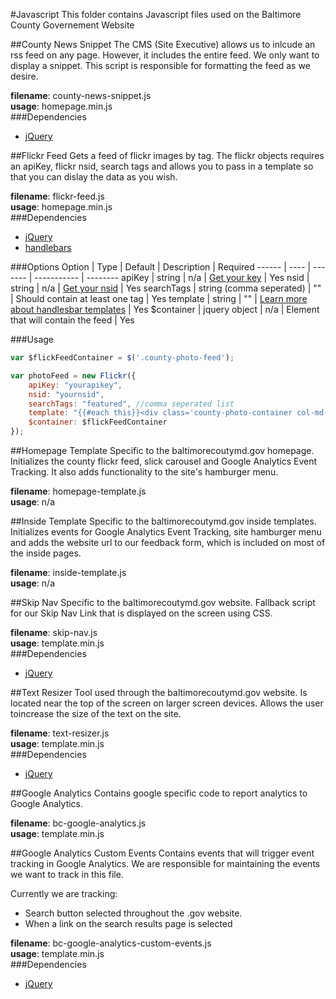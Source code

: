 #Javascript
This folder contains Javascript files used on the Baltimore County Governement Website

##County News Snippet
The CMS (Site Executive) allows us to inlcude an rss feed on any page.  However, it includes the entire feed.  We only want to display a snippet.  This script is responsible for formatting the feed as we desire.

**filename**: county-news-snippet.js  
**usage**: homepage.min.js  
###Dependencies
* [jQuery](https://jquery.com/)

##Flickr Feed
Gets a feed of flickr images by tag.  The flickr objects requires an apiKey, flickr nsid, search tags and allows you to pass in a template so that you can dislay the data as you wish.

**filename**: flickr-feed.js  
**usage**: homepage.min.js  
###Dependencies
* [jQuery](https://jquery.com/)
* [handlebars](http://handlebarsjs.com/)

###Options
Option | Type | Default | Description | Required
------ | ---- | ------- | ----------- | --------
apiKey | string | n/a |  [Get your key](https://www.flickr.com/services/api/misc.api_keys.html) | Yes
nsid | string | n/a | [Get your nsid](http://idgettr.com/) | Yes
searchTags | string (comma seperated) | "" | Should contain at least one tag | Yes
template | string | "" | [Learn more about handlesbar templates](http://handlebarsjs.com/) | Yes
$container | jquery object | n/a | Element that will contain the feed | Yes

###Usage
```javascript
var $flickFeedContainer = $('.county-photo-feed');

var photoFeed = new Flickr({
    apiKey: "yourapikey",
    nsid: "yournsid",
    searchTags: "featured", //comma seperated list
    template: "{{#each this}}<div class='county-photo-container col-md-3 col-sm-3 hidden-xs'><a href='//www.flickr.com/photos/baltimorecounty/{{id}}/' title='View this photo on Baltimore County&apos;s Flickr Album'><img alt='{{title}}' class='county-photo-feed-item' src='//farm{{farm}}.static.flickr.com/{{server}}/{{id}}_{{secret}}_q.jpg' alt='{{title}}' /></a></div>{{/each}}",
    $container: $flickFeedContainer
});
```
##Homepage Template
Specific to the baltimorecoutymd.gov homepage.  Initializes the county flickr feed, slick carousel and Google Analytics Event Tracking.  It also adds functionality to the site's hamburger menu.

**filename**: homepage-template.js  
**usage**: n/a

##Inside Template
Specific to the baltimorecoutymd.gov inside templates.  Initializes events for Google Analytics Event Tracking, site hamburger menu and adds the website url to our feedback form, which is included on most of the inside pages.

**filename**: inside-template.js  
**usage**: n/a

##Skip Nav
Specific to the baltimorecoutymd.gov website.  Fallback script for our Skip Nav Link that is displayed on the screen using CSS.

**filename**: skip-nav.js  
**usage**: template.min.js  
###Dependencies
* [jQuery](https://jquery.com/)

##Text Resizer
Tool used through the baltimorecoutymd.gov website.  Is located near the top of the screen on larger screen devices. Allows the user toincrease the size of the text on the site.

**filename**: text-resizer.js  
**usage**: template.min.js  
###Dependencies
* [jQuery](https://jquery.com/)

##Google Analytics
Contains google specific code to report analytics to Google Analytics.

**filename**: bc-google-analytics.js  
**usage**: template.min.js



##Google Analytics Custom Events
Contains events that will trigger event tracking in Google Analytics.  We are responsible for maintaining the events we want to track in this file.

Currently we are tracking:
* Search button selected throughout the .gov website.
* When a link on the search results page is selected

**filename**: bc-google-analytics-custom-events.js  
**usage**: template.min.js    
###Dependencies
* [jQuery](https://jquery.com/)

